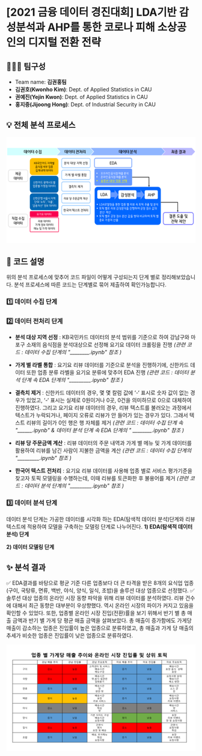 # [2021 금융 데이터 경진대회] LDA기반 감성분석과 AHP를 통한 코로나 피해 소상공인의 디지털 전환 전략


## 👩‍👦‍👦 팀구성
- Team name: **김권홍팀**
- **김권호(Kwonho Kim)**: Dept. of Applied Statistics in CAU      
- **권예진(Yejin Kwon)**: Dept. of Applied Statistics in CAU   
- **홍지중(Jijoong Hong)**:  Dept. of Industrial Security in CAU   


## 💡 전체 분석 프로세스
![프로세스 사진.png](https://github.com/Becky-Kwon/Kim-Kwon-Hong/blob/master/%EC%9D%B4%EB%AF%B8%EC%A7%80/%ED%94%84%EB%A1%9C%EC%84%B8%EC%8A%A4%20%EC%82%AC%EC%A7%84.png?raw=true)


## 👀 코드 설명
위의 분석 프로세스에 맞추어 코드 파일이 어떻게 구성되는지 단계 별로 정리해보았습니다. 분석 프로세스에 따른 코드는 단계별로 묶어 제출하여 확인가능합니다.
 
###  1️⃣ 데이터 수집 단계




###  2️⃣ 데이터 전처리 단계
 - **분석 대상 지역 선정** 
 : KB국민카드 데이터의 분석 범위를 기준으로 하여 강남구와 마포구 소재의 음식점을 분석대상으로 선정해 요기요 데이터 크롤링을 진행
 *(관련 코드 : 데이터 수집 단계의 "________.ipynb" 참조 )*
 
- **가게 별 라벨 통합**
: 요기요 리뷰 데이터를  기준으로  분석을  진행하기에, 신한카드  데이터  또한  업종  분류  라벨을  요기요  분류에  맞추어 EDA 진행
 *(관련 코드 : 데이터 	분석 단계 속  EDA 단계의 "_________.ipynb" 참조 )*
 
- **결측치 제거**
: 신한카드 데이터의 경우,  몇 몇 칼럼  값에 ‘-‘ 표시로  숫자  값이  없는  경우가 있었고, ‘-‘ 표시는  실제로 0원이거나 0곳, 0건을  의미하므로 0으로  대체하여  진행하였다. 그리고 요기요 리뷰 데이터의 경우, 리뷰  텍스트를  불러오는  과정에서  텍스트가  누락되거나, 페이지  오류로  리뷰가  안  들어가  있는  경우가  있다. 그래서  텍스트  리뷰의  길이가 0인  행은  행  자체를  제거
 *(관련 코드 : 데이터 수집 단계 속 "______.ipynb" & 데이터 분석 단계 속  EDA 단계의 "       ________.ipynb" 참조 )*

- **리뷰 당 주문금액 계산**
: 리뷰  데이터의  주문  내역과  가게  별  메뉴  및  가게  데이터를  활용하여  리뷰를  남긴  사람이  지불한  금액을  계산
 *(관련 코드 : 데이터 수집 단계의 "_________.ipynb" 참조 )*

- **한국어 텍스트 전처리**
: 요기요  리뷰  데이터를  사용해  업종  별로  서비스  평가기준을  찾고자  토픽  모델링을  수행하는데, 이때  리뷰를  토큰화한  후  불용어를  제거
*(관련 코드 : 데이터 분석 단계의 "_________.ipynb" 참조 )*


###  3️⃣ 데이터 분석 단계
데이터 분석 단계는 가공한 데이터를 시각화 하는 EDA(탐색적 데이터 분석)단계와 리뷰 텍스트에 적용하여 모델을 구축하는 모델링 단계로 나누어진다.
**1) EDA(탐색적 데이터 분석) 단계**
 

**2) 데이터 모델링 단계**




## ✨ 분석 결과
✅ EDA결과를 바탕으로 평균 기준 다른 업종보다 더 큰 타격을 받은 8개의 요식업 업종(구이, 국탕류, 면류, 백반, 야식, 양식, 일식, 초밥)을 솔루션 대상 업종으로 선정했다. 
✅ 솔루션 대상 업종의 온라인 시장 동향 파악을 위해 리뷰 데이터를 분석하였다. 리뷰 건수에 대해서 최근 동향은 대부분이 우상향했다. 역시 온라인 시장의 파이가 커지고 있음을 확인할 수 있었다. 또한, 업종별 온라인 시장 진입(전환)률을 보기 위해서 반기 별 총 매출 금액과 반기 별 가게 당 평균 매출 금액을 살펴보았다. 총 매출이 증가함에도 가게당 매출이 감소하는 업종은 진입률이 높은 업종으로 분류하였고, 총 매출과 가게 당 매출의 추세가 비슷한 업종은 진입률이 낮은 업종으로 분류하였다.

![분석결과.png](https://github.com/Becky-Kwon/Kim-Kwon-Hong/blob/master/%EC%9D%B4%EB%AF%B8%EC%A7%80/%EB%B6%84%EC%84%9D%EA%B2%B0%EA%B3%BC.png?raw=true)




